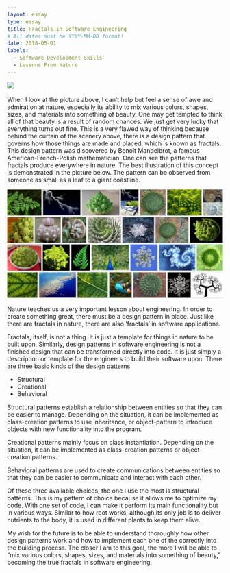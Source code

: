 ```yaml
---
layout: essay
type: essay
title: Fractals in Software Engineering
# All dates must be YYYY-MM-DD format!
date: 2018-05-01
labels:
  - Software Development Skills
  - Lessons From Nature
---
```

<div>
  <img src="../images/nature.jpg">
</div>


When I look at the picture above, I can’t help but feel a sense of awe and admiration at nature, especially its ability to mix various colors, shapes, sizes, and materials into something of beauty. One may get tempted to think all of that beauty is a result of random chances. We just get very lucky that everything turns out fine. This is a very flawed way of thinking because behind the curtain of the scenery above, there is a design pattern that governs how those things are made and placed, which is known as fractals. This design pattern was discovered by Benoît Mandelbrot, a famous American-French-Polish mathematician. One can see the patterns that fractals produce everywhere in nature. The best illustration of this concept is demonstrated in the picture below. The pattern can be observed from someone as small as a leaf to a giant coastline.

<div>
  <img src="../images/fractals.jpeg">
</div>

Nature teaches us a very important lesson about engineering. In order to create something great, there must be a design pattern in place. Just like there are fractals in nature, there are also ‘fractals’ in software applications. 

Fractals, itself, is not a thing. It is just a template for things in nature to be built upon. Similarly, design patterns in software engineering is not a finished design that can be transformed directly into code. It is just simply a description or template for the engineers to build their software upon. There are three basic kinds of the design patterns.

* Structural
* Creational
* Behavioral

Structural patterns establish a relationship between entities so that they can be easier to manage. Depending on the situation, it can be implemented as class-creation patterns to use inheritance, or object-pattern to introduce objects with new functionality into the program.

Creational patterns mainly focus on class instantiation. Depending on the situation, it can be implemented as class-creation patterns or object-creation patterns.

Behavioral patterns are used to create communications between entities so that they can be easier to communicate and interact with each other.

Of these three available choices, the one I use the most is structural patterns. This is my pattern of choice because it allows me to optimize my code. With one set of code, I can make it perform its main functionality but in various ways. Similar to how root works, although its only job is to deliver nutrients to the body, it is used in different plants to keep them alive.

My wish for the future is to be able to understand thoroughly how other design patterns work and how to implement each one of the correctly into the building process. The closer I am to this goal, the more I will be able to “mix various colors, shapes, sizes, and materials into something of beauty,” becoming the true fractals in software engineering.
